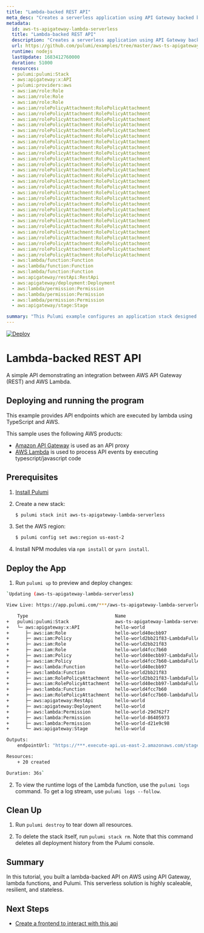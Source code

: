 ```yaml
---
title: "Lambda-backed REST API"
meta_desc: "Creates a serverless application using API Gateway backed by lambda functions"
metadata:
  id: aws-ts-apigateway-lambda-serverless
  title: "Lambda-backed REST API"
  description: "Creates a serverless application using API Gateway backed by lambda functions"
  url: https://github.com/pulumi/examples/tree/master/aws-ts-apigateway-lambda-serverless
  runtime: nodejs
  lastUpdate: 1683412760000
  duration: 51000
  resources:
  - pulumi:pulumi:Stack
  - aws:apigateway:x:API
  - pulumi:providers:aws
  - aws:iam/role:Role
  - aws:iam/role:Role
  - aws:iam/role:Role
  - aws:iam/rolePolicyAttachment:RolePolicyAttachment
  - aws:iam/rolePolicyAttachment:RolePolicyAttachment
  - aws:iam/rolePolicyAttachment:RolePolicyAttachment
  - aws:iam/rolePolicyAttachment:RolePolicyAttachment
  - aws:iam/rolePolicyAttachment:RolePolicyAttachment
  - aws:iam/rolePolicyAttachment:RolePolicyAttachment
  - aws:iam/rolePolicyAttachment:RolePolicyAttachment
  - aws:iam/rolePolicyAttachment:RolePolicyAttachment
  - aws:iam/rolePolicyAttachment:RolePolicyAttachment
  - aws:iam/rolePolicyAttachment:RolePolicyAttachment
  - aws:iam/rolePolicyAttachment:RolePolicyAttachment
  - aws:iam/rolePolicyAttachment:RolePolicyAttachment
  - aws:iam/rolePolicyAttachment:RolePolicyAttachment
  - aws:iam/rolePolicyAttachment:RolePolicyAttachment
  - aws:iam/rolePolicyAttachment:RolePolicyAttachment
  - aws:iam/rolePolicyAttachment:RolePolicyAttachment
  - aws:iam/rolePolicyAttachment:RolePolicyAttachment
  - aws:iam/rolePolicyAttachment:RolePolicyAttachment
  - aws:iam/rolePolicyAttachment:RolePolicyAttachment
  - aws:iam/rolePolicyAttachment:RolePolicyAttachment
  - aws:iam/rolePolicyAttachment:RolePolicyAttachment
  - aws:iam/rolePolicyAttachment:RolePolicyAttachment
  - aws:iam/rolePolicyAttachment:RolePolicyAttachment
  - aws:iam/rolePolicyAttachment:RolePolicyAttachment
  - aws:iam/rolePolicyAttachment:RolePolicyAttachment
  - aws:iam/rolePolicyAttachment:RolePolicyAttachment
  - aws:iam/rolePolicyAttachment:RolePolicyAttachment
  - aws:lambda/function:Function
  - aws:lambda/function:Function
  - aws:lambda/function:Function
  - aws:apigateway/restApi:RestApi
  - aws:apigateway/deployment:Deployment
  - aws:lambda/permission:Permission
  - aws:lambda/permission:Permission
  - aws:lambda/permission:Permission
  - aws:apigateway/stage:Stage

summary: "This Pulumi example configures an application stack designed for serverless use cases with AWS. It uses TypeScript and creates an API Gateway working in tandem with a Lambda function to serve as a fully serverless backend. This allows the application to scale as demand increases, while also avoiding the complexity of managing a full server."
---
```


[![Deploy](https://get.pulumi.com/new/button.svg)](https://app.pulumi.com/new?template=https://github.com/pulumi/examples/blob/master/aws-ts-apigateway-lambda-serverless/README.md)

# Lambda-backed REST API

A simple API demonstrating an integration between AWS API Gateway (REST) and AWS Lambda.

## Deploying and running the program

This example provides API endpoints which are executed by lambda using TypeScript and AWS.

This sample uses the following AWS products:

- [Amazon API Gateway](https://aws.amazon.com/api-gateway/) is used as an API proxy
- [AWS Lambda](https://aws.amazon.com/lambda/) is used to process API events by executing typescript/javascript code

## Prerequisites

1. [Install Pulumi](https://www.pulumi.com/docs/get-started/install/)
2.  Create a new stack:

    ```bash
    $ pulumi stack init aws-ts-apigateway-lambda-serverless
    ```

3.  Set the AWS region:

    ```bash
    $ pulumi config set aws:region us-east-2
    ```

4.  Install NPM modules via `npm install` or `yarn install`.

## Deploy the App

1.  Run `pulumi up` to preview and deploy changes:

  ```bash
  `Updating (aws-ts-apigateway-lambda-serverless)

  View Live: https://app.pulumi.com/***/aws-ts-apigateway-lambda-serverless/aws-ts-apigateway-lambda-serverless/updates/1

      Type                                Name                                                                     Status      
  +   pulumi:pulumi:Stack                 aws-ts-apigateway-lambda-serverless-aws-ts-apigateway-lambda-serverless  created     
  +   └─ aws:apigateway:x:API             hello-world                                                              created     
  +      ├─ aws:iam:Role                  hello-world40ecbb97                                                      created     
  +      ├─ aws:iam:Policy                hello-world2bb21f83-LambdaFullAccess                                     created     
  +      ├─ aws:iam:Role                  hello-world2bb21f83                                                      created     
  +      ├─ aws:iam:Role                  hello-world4fcc7b60                                                      created     
  +      ├─ aws:iam:Policy                hello-world40ecbb97-LambdaFullAccess                                     created     
  +      ├─ aws:iam:Policy                hello-world4fcc7b60-LambdaFullAccess                                     created     
  +      ├─ aws:lambda:Function           hello-world40ecbb97                                                      created     
  +      ├─ aws:lambda:Function           hello-world2bb21f83                                                      created     
  +      ├─ aws:iam:RolePolicyAttachment  hello-world2bb21f83-lambdaFullAccessCopyAttachment                       created     
  +      ├─ aws:iam:RolePolicyAttachment  hello-world40ecbb97-lambdaFullAccessCopyAttachment                       created     
  +      ├─ aws:lambda:Function           hello-world4fcc7b60                                                      created     
  +      ├─ aws:iam:RolePolicyAttachment  hello-world4fcc7b60-lambdaFullAccessCopyAttachment                       created     
  +      ├─ aws:apigateway:RestApi        hello-world                                                              created     
  +      ├─ aws:apigateway:Deployment     hello-world                                                              created     
  +      ├─ aws:lambda:Permission         hello-world-29d762f7                                                     created     
  +      ├─ aws:lambda:Permission         hello-world-86405973                                                     created     
  +      ├─ aws:lambda:Permission         hello-world-d21e9c98                                                     created     
  +      └─ aws:apigateway:Stage          hello-world                                                              created     
  
  Outputs:
      endpointUrl: "https://***.execute-api.us-east-2.amazonaws.com/stage/"

  Resources:
      + 20 created

  Duration: 36s`
  ```

2.  To view the runtime logs of the Lambda function, use the `pulumi logs` command. To get a log stream, use `pulumi logs --follow`.

## Clean Up

1.  Run `pulumi destroy` to tear down all resources.

2.  To delete the stack itself, run `pulumi stack rm`. Note that this command deletes all deployment history from the Pulumi console.

## Summary

In this tutorial, you built a lambda-backed API on AWS using API Gateway, lambda functions, and Pulumi. This serverless solution is highly scaleable, resilient, and stateless.


## Next Steps

- [Create a frontend to interact with this api](https://www.pulumi.com/docs/tutorials/aws/s3-website/)

